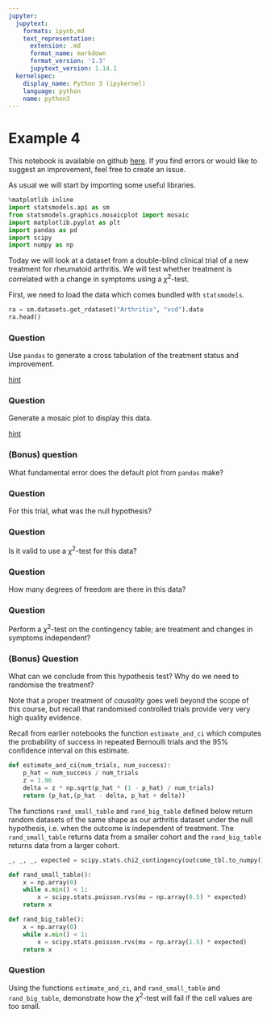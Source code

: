 ```yaml
---
jupyter:
  jupytext:
    formats: ipynb,md
    text_representation:
      extension: .md
      format_name: markdown
      format_version: '1.3'
      jupytext_version: 1.14.1
  kernelspec:
    display_name: Python 3 (ipykernel)
    language: python
    name: python3
---
```


# Example 4

This notebook is available on github
[here](https://github.com/aezarebski/aas-extended-examples). If you find
errors or would like to suggest an improvement, feel free to create an
issue.

As usual we will start by importing some useful libraries.

```python
%matplotlib inline
import statsmodels.api as sm
from statsmodels.graphics.mosaicplot import mosaic
import matplotlib.pyplot as plt
import pandas as pd
import scipy
import numpy as np
```

Today we will look at a dataset from a double-blind clinical trial of a new
treatment for rheumatoid arthritis. We will test whether treatment is correlated
with a change in symptoms using a $\chi^{2}$-test.

First, we need to load the data which comes bundled with `statsmodels`.

```python
ra = sm.datasets.get_rdataset("Arthritis", "vcd").data
ra.head()
```

### Question

Use `pandas` to generate a cross tabulation of the treatment status and
improvement.

[hint](https://pandas.pydata.org/pandas-docs/stable/reference/api/pandas.crosstab.html)

### Question

Generate a mosaic plot to display this data.

[hint](https://www.statsmodels.org/dev/generated/statsmodels.graphics.mosaicplot.mosaic.html)

### (Bonus) question

What fundamental error does the default plot from `pandas` make?

### Question

For this trial, what was the null hypothesis?

### Question

Is it valid to use a $\chi^{2}$-test for this data?

### Question

How many degrees of freedom are there in this data?

### Question

Perform a $\chi^{2}$-test on the contingency table; are treatment and changes in
symptoms independent?

### (Bonus) Question

What can we conclude from this hypothesis test? Why do we need to randomise the
treatment?

Note that a proper treatment of *causality* goes well beyond the scope of this
course, but recall that randomised controlled trials provide very very high
quality evidence.

Recall from earlier notebooks the function `estimate_and_ci` which computes the
probability of success in repeated Bernoulli trials and the $95\%$ confidence
interval on this estimate.

```python
def estimate_and_ci(num_trials, num_success):
    p_hat = num_success / num_trials
    z = 1.96
    delta = z * np.sqrt(p_hat * (1 - p_hat) / num_trials)
    return (p_hat,(p_hat - delta, p_hat + delta))
```

The functions `rand_small_table` and `rand_big_table` defined below return
random datasets of the same shape as our arthritis dataset under the null
hypothesis, i.e. when the outcome is independent of treatment. The
`rand_small_table` returns data from a smaller cohort and the `rand_big_table`
returns data from a larger cohort.

```python
_, _, _, expected = scipy.stats.chi2_contingency(outcome_tbl.to_numpy())

def rand_small_table():
    x = np.array(0)
    while x.min() < 1:
        x = scipy.stats.poisson.rvs(mu = np.array(0.5) * expected)
    return x

def rand_big_table():
    x = np.array(0)
    while x.min() < 1:
        x = scipy.stats.poisson.rvs(mu = np.array(1.5) * expected)
    return x
```

### Question

Using the functions `estimate_and_ci`, and `rand_small_table` and
`rand_big_table`, demonstrate how the $\chi^{2}$-test will fail if the cell
values are too small.

